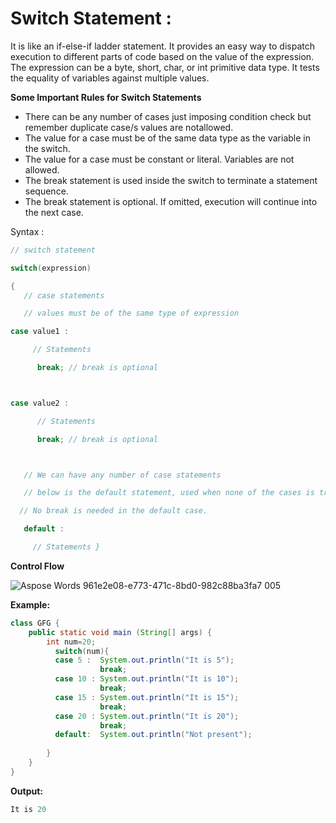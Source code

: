 


# Switch Statement :

It is like an if-else-if ladder statement. It provides an easy way to dispatch execution to different parts of code based on the value of the expression. The expression can be a byte, short, char, or int primitive data type. It tests the equality of variables against multiple values.

**Some Important Rules for Switch Statements**

- There can be any number of cases just imposing condition check but remember duplicate case/s values are notallowed.
- The value for a case must be of the same data type as the variable in the switch.
- The value for a case must be constant or literal. Variables are not allowed.
- The break statement is used inside the switch to terminate a statement sequence.
- The break statement is optional. If omitted, execution will continue into the next case.
  
Syntax :

~~~java
// switch statement 

switch(expression)

{
   // case statements

   // values must be of the same type of expression

case value1 :

     // Statements

      break; // break is optional



case value2 :

      // Statements

      break; // break is optional



   // We can have any number of case statements

   // below is the default statement, used when none of the cases is true. 

  // No break is needed in the default case.

   default :

     // Statements }

~~~

**Control Flow**

![Aspose Words 961e2e08-e773-471c-8bd0-982c88ba3fa7 005](https://github.com/rhushikesh2000/Java_tutorial/assets/124034778/bb331fee-5e34-408d-b542-f1ab45fe66e8)

**Example:**

~~~java
class GFG {
    public static void main (String[] args) {
        int num=20;
          switch(num){
          case 5 :  System.out.println("It is 5");
                    break;
          case 10 : System.out.println("It is 10");
                    break;
          case 15 : System.out.println("It is 15");
                    break;
          case 20 : System.out.println("It is 20");
                    break;
          default:  System.out.println("Not present");
             
        }
    }
}
~~~

**Output:**
~~~java
It is 20
~~~

